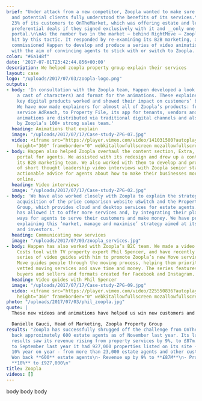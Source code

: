 ```yaml
---
brief: "Under attack from a new competitor, Zoopla wanted to make sure its existing
  and potential clients fully understood the benefits of its services.\n\nIt had lost
  23% of its customers to OnTheMarket, which was offering estate and letting agents
  preferential deals if they signed exclusively with it and __only one other__ property
  portal.\n\nAs the number two in the market – behind RightMove – Zoopla was hardest
  hit by this tactic. It responded by re-examining its B2B marketing, and as a result
  commissioned Happen to develop and produce a series of video animation explainers,
  with the aim of convincing agents to stick with or switch to Zoopla. "
color: "#6a148f"
date: '2017-07-01T23:42:44.856+00:00'
description: We helped zoopla property group explain their services
layout: case
logo: "/uploads/2017/07/03/zoopla-logo.png"
outputs:
- body: 'In consultation with the Zoopla team, Happen developed a look (including
    a cast of characters) and format for the animations. These explained how Zoopla’s
    key digital products worked and showed their impact on customers’ businesses.
    We have now made explainers for almost all of Zoopla’s products: from its remarketing
    service AdReach, to Property File, its app for tenants, vendors and agents. Our
    animations are distributed via traditional digital channels and also used in presentations
    by Zoopla’s 100+ strong sales team.'
  heading: Animations that explain
  image: "/uploads/2017/07/17/Case-study-ZPG-07.jpg"
  video: <iframe src="https://player.vimeo.com/video/141031500?autoplay=1" width="640"
    height="360" frameborder="0" webkitallowfullscreen mozallowfullscreen allowfullscreen></iframe>
- body: Happen also helped Zoopla overhaul the content section, Extra, of its ZooplaPro
    portal for agents. We assisted with its redesign and drew up a content plan with
    its B2B marketing team. We also worked with them to develop and produce a series
    of short thought leadership video interviews with Zoopla senior staff. These provided
    actionable advice for agents about how to make their businesses more effective
    online.
  heading: Video interviews
  image: "/uploads/2017/07/17/Case-study-ZPG-02.jpg"
- body: 'We have also worked closely with Zoopla to explain the strategy behind its
    acquisition of the price comparison website uSwitch and the Property Software
    Group, which provides cloud and desktop services for estate agents. The strategy
    has allowed it to offer more services and, by integrating their platforms, new
    ways for agents to serve their customers and make money. We have produced content
    explaining this ‘market, manage and maximise’ strategy aimed at its customers
    and investors. '
  heading: Communicating new services
  image: "/uploads/2017/07/03/zoopla_services.jpg"
- body: Happen has also worked with Zoopla’s B2C team. We made a video about its Running
    Costs tool with TV property expert Phil Spencer, and have recently produced a
    series of video guides with him to promote Zoopla’s new Move service to homemovers.
    Move guides people through the moving process, helping them prioritise jobs, find
    vetted moving services and save time and money. The series features advice for
    buyers and sellers and formats created for Facebook and Instagram.
  heading: Video guides with Phil Spencer
  image: "/uploads/2017/07/17/Case-study-ZPG-09.jpg"
  video: <iframe src="https://player.vimeo.com/video/225550836?autoplay=1" width="640"
    height="360" frameborder="0" webkitallowfullscreen mozallowfullscreen allowfullscreen></iframe>
photo: "/uploads/2017/07/03/phil_zoopla.jpg"
quote: |
  These new videos and animations have helped us win new customers and convince existing ones to use more of our services. We couldn’t be happier.

  Danielle Gauci, Head of Marketing, Zoopla Property Group
results: "Zoopla has successfully shrugged off the challenge from OnTheMarket, winning
  back approximately 600 estate agents as of November last year. Its last full-year
  results saw its revenue rising from property services by 9%, to £87m. Over the year
  to September last year it had 927,000 properties listed on its site - up almost
  10% year on year - from more than 23,000 estate agents and other customers. \n\n-
  Won back **600** estate agents\n- Revenue up by 9% to **£87M**\n- Properties up
  **10%** to £927,000\n"
title: Zoopla
videos: []
---
```


body body body